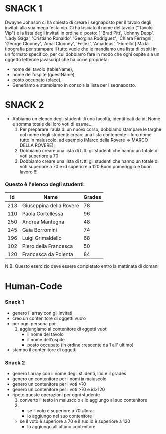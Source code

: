 # SNACK 1
Dwayne Johnson ci ha chiesto di creare i segnaposto per il tavolo degli invitati alla sua mega festa vip.
Ci ha lasciato il nome del tavolo ("Tavolo Vip") e la lista degli invitati in ordine di posto:
[ 'Brad Pitt', 'Johnny Depp', 'Lady Gaga', 'Cristiano Ronaldo', 'Georgina Rodriguez', 'Chiara Ferragni',  'George Clooney', 'Amal Clooney', 'Fedez', 'Amadeus', 'Fiorello']
Ma  la tipografia per stampare il tutto vuole che le mandiamo una lista di ospiti in un formato specifico, per cui dobbiamo fare in modo che ogni ospite sia un oggetto letterale javascript che ha come proprietà:
- nome del tavolo (tableName),
- nome dell'ospite (guestName),
- posto occupato (place),
- Generiamo e stampiamo in console la lista per i segnaposto.
# SNACK 2
- Abbiamo un elenco degli studenti di una facoltà, identificati da id, Nome e somma totale dei loro voti di esame...
    1. Per preparare l'aula di un nuovo corso, dobbiamo stampare le targhe col nome degli studenti: creare una lista contenente il loro nome tutto in   maiuscolo, ad esempio (Marco della Rovere => MARCO DELLA ROVERE);
    2. Dobbiamo creare una lista di tutti gli studenti che hanno un totale di voti superiore a 70
    3. Dobbiamo creare una lista di tutti gli studenti che hanno un totale di voti superiore a 70 e id superiore a 120
Buon pomeriggio e buon lavoro !!!
### Questo è l'elenco degli studenti:

| Id | Name |              Grades |
| --- | --- | --- |
| 213 | Giuseppina della Rovere | 78 |
| 110 | Paola Cortellessa |      96 |
| 250 | Andrea Mantegna |        48 |
| 145 | Gaia Borromini |         74 |
| 196 | Luigi Grimaldello |      68 |
| 102 | Piero della Francesca |  50 |
| 120 | Francesca da Polenta |   84 |

N.B.
Questo esercizio deve essere completato entro la mattinata di domani

# Human-Code

### Snack 1
- genero l' array con gli invitati
- creo un contenitore di oggetti vuoto
- per ogni persona poi:
    1. aggiungiamo al contenitore di oggetti vuoti
        - il nome del tavolo
        - il nome dell'ospite
        - posto occupato (in ordine crescente da 1 all' ultimo)
- stampo il contenitore di oggetti

### Snack 2
- genero l array con il nome degli studenti, l'id e il grades
- genero un contenitore per i nomi in maiuscolo
- genero un contenitore per i voti >70
- genero un contenitore per i voti >70 e id>120
- ripeto queste operazioni per ogni studente
    1. converto il testo in maiuscolo e lo aggiungo al suo contenitore
    2. - se il voto è superiore a 70 allora:
        - lo aggiungo nel suo contenitore
    - se il voto è superiore a 70 e il suo id è superiore a 120
        - lo aggiungo all ultimo contenitore
    